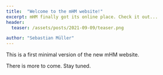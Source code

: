 ```yaml
---
title:  "Welcome to the mHM website!"
excerpt: mHM finally got its online place. Check it out...
header:
  teaser: /assets/posts/2021-09-09/teaser.png

author: "Sebastian Müller"
---
```


This is a first minimal version of the new mHM website.

There is more to come. Stay tuned.
